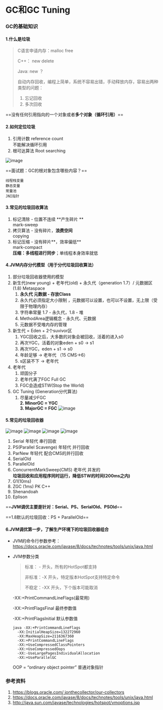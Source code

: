 # GC和GC Tuning

### GC的基础知识

#### 1.什么是垃圾

> C语言申请内存：malloc free
>
> C++： new delete
>
> Java: new ？
>
> 自动内存回收，编程上简单，系统不容易出错，手动释放内存，容易出两种类型的问题：
>
> 1. 忘记回收
> 2. 多次回收

==没有任何引用指向的一个对象或者**多个对象（循环引用）**==

#### 2.如何定位垃圾

1. 引用计数 reference count  
    不能解决循环引用
2. 根可达算法 Root searching  

![image](https://raw.githubusercontent.com/musictaste/JVM/master/image/001.png)

==面试题：GC的根对象包含哪些内容？==

    线程栈变量
    静态变量
    常量池
    JNI指针

#### 3.常见的垃圾回收算法

1. 标记清除 - 位置不连续 **产生碎片 **   
    mark-sweep
2. 拷贝算法 - 没有碎片，**浪费空间**  
    copying
3. 标记压缩 - 没有碎片**，效率偏低**  
    mark-compact  
    **压缩：多线程进行同步**；单线程本身效率就低

#### 4.JVM内存分代模型（用于分代垃圾回收算法）

1. 部分垃圾回收器使用的模型
2. 新生代(new young) + 老年代(old) + 永久代（generation 1.7）/ 元数据区(1.8) Metaspace
   1. **永久代 元数据 - 存放Class**
   2. 永久代必须指定大小限制 ，元数据可以设置，也可以不设置，无上限（受限于物理内存）
   3. 字符串常量 1.7 - 永久代，1.8 - 堆
   4. MethodArea逻辑概念 - 永久代、元数据
   5. 元数据不受堆内存的管理
3. 新生代 = Eden + 2个suvivor区 
   1. YGC回收之后，大多数的对象会被回收，活着的进入s0
   2. 再次YGC，活着的对象eden + s0 -> s1
   3. 再次YGC，eden + s1 -> s0
   4. 年龄足够 -> 老年代 （15 CMS->6）
   5. s区装不下 -> 老年代
4. 老年代
   1. 顽固分子
   2. 老年代满了FGC Full GC
   3. FGC会造成STW(Stop the World)
5. GC Tuning (Generation分代算法)
   1. 尽量减少FGC  
   **2. MinorGC = YGC**  
   **3. MajorGC = FGC**
![image](https://raw.githubusercontent.com/musictaste/JVM/master/image/002.png)

#### 5.常见的垃圾回收器

![image](https://raw.githubusercontent.com/musictaste/JVM/master/image/003.png)
![image](https://raw.githubusercontent.com/musictaste/JVM/master/image/004.png)
![image](https://raw.githubusercontent.com/musictaste/JVM/master/image/005.png)
![image](https://raw.githubusercontent.com/musictaste/JVM/master/image/006.png)

1. Serial 年轻代 串行回收
2. PS(Parallel Scavenge) 年轻代 并行回收
3. ParNew 年轻代 配合CMS的并行回收
4. SerialOld 
5. ParallelOld
6. ConcurrentMarkSweep(CMS) 老年代 并发的  
**垃圾回收和应用程序同时运行，降低STW的时间(200ms之内)**
7. G1(10ms)
8. ZGC (1ms) PK C++
9. Shenandoah
10. Eplison
 
==**JVM调优主要是针对：Serial、PS、SerialOld、PSOld**==

==1.8默认的垃圾回收：PS + ParallelOld==

#### 6.JVM调优第一步，了解生产环境下的垃圾回收器组合

* JVM的命令行参数参考：https://docs.oracle.com/javase/8/docs/technotes/tools/unix/java.html

* JVM参数分类

  > 标准： - 开头，所有的HotSpot都支持
  >
  > 非标准：-X 开头，特定版本HotSpot支持特定命令
  >
  > 不稳定：-XX 开头，下个版本可能取消

  -XX:+PrintCommandLineFlags(最常用) 

  -XX:+PrintFlagsFinal 最终参数值

  -XX:+PrintFlagsInitial 默认参数值
  
      java -XX:+PrintCommandLineFlags
        -XX:InitialHeapSize=132272960 
        -XX:MaxHeapSize=2116367360 
        -XX:+PrintCommandLineFlags 
        -XX:+UseCompressedClassPointers 
        -XX:+UseCompressedOops 
        -XX:-UseLargePagesIndividualAllocation 
        -XX:+UseParallelGC
        
    OOP = “ordinary object pointer” 普通对象指针
  

### 参考资料

1. [https://blogs.oracle.com/
    ](https://blogs.oracle.com/jonthecollector/our-collectors)[jonthecollector](https://blogs.oracle.com/jonthecollector/our-collectors)[/our-collectors](https://blogs.oracle.com/jonthecollector/our-collectors)
2. https://docs.oracle.com/javase/8/docs/technotes/tools/unix/java.html
3. http://java.sun.com/javase/technologies/hotspot/vmoptions.jsp
